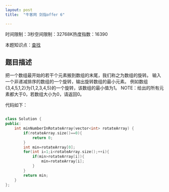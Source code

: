 ```yaml
---
layout: post
title:  "牛客网 剑指offer 6"

---
```

时间限制：3秒空间限制：32768K热度指数：16390

本题知识点：[查找](https://www.nowcoder.com/questionCenter?questionTypes=000100&mutiTagIds=589)



## 题目描述

把一个数组最开始的若干个元素搬到数组的末尾，我们称之为数组的旋转。
​	输入一个非递减排序的数组的一个旋转，输出旋转数组的最小元素。
​	例如数组{3,4,5,1,2}为{1,2,3,4,5}的一个旋转，该数组的最小值为1。
​	NOTE：给出的所有元素都大于0，若数组大小为0，请返回0。

代码如下：

```c++

class Solution {
public:
    int minNumberInRotateArray(vector<int> rotateArray) {
		if(rotateArray.size()==0){
			return 0;
		}
		int min=rotateArray[0];
		for(int i=1;i<rotateArray.size();++i){
			if(min>rotateArray[i]){
				min=rotateArray[i];
			}
		}
		return min;
    }
};

```

